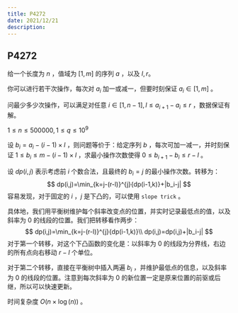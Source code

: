 ```yaml
---
title: P4272
date: 2021/12/21
description: 　
---
```


## P4272

给一个长度为 $n$ ，值域为 $[1,m]$ 的序列 $a$ ，以及 $l,r$。

你可以进行若干次操作，每次对 $a_i$ 加一或减一，但要时刻保证 $a_i\in[1,m]$ 。

问最少多少次操作，可以满足对任意 $i\in[1,n-1],l\leq a_{i+1}-a_i\leq r$ ，数据保证有解。

$1\leq n\leq500000,1\leq q\leq 10^9$

设 $b_i=a_i-(i-1)\times l$ ，则问题等价于：给定序列 $b$ ，每次可加一减一，并时刻保证 $1\leq b_i\leq m-(i-1)\times l$ ，求最小操作次数使得 $0\leq b_{i+1}-b_{i}\leq r-l$ 。

设 $dp(i,j)$ 表示考虑前 $i$ 个数合法，且最终的 $b_i=j$ 的最小操作次数。转移为：
$$
dp(i,j)=\min_{k=j-(r-l)}^{j}{dp(i-1,k)}+|b_i-j|
$$
容易发现，对于固定的 $i$ ，$j$ 是下凸的，可以使用 `slope trick` 。

具体地，我们用平衡树维护每个斜率改变点的位置，并实时记录最低点的值，以及斜率为 $0$ 的线段的位置。我们把转移看作两步：
$$
dp(i,j)=\min_{k=j-(r-l)}^{j}{dp(i-1,k)}\\
dp(i,j)=dp(i,j)+|b_i-j|
$$
对于第一个转移，对这个下凸函数的变化是：以斜率为 $0$ 的线段为分界线，右边的所有点向右移动 $r-l$ 个单位。

对于第二个转移，直接在平衡树中插入两遍 $b_i$ ，并维护最低点的信息，以及斜率为 $0$ 的线段的位置。注意到每次斜率为 $0$ 的新位置一定是原来位置的前驱或后继，所以可以快速更新。

时间复杂度 $O(n\times \log(n))$ 。